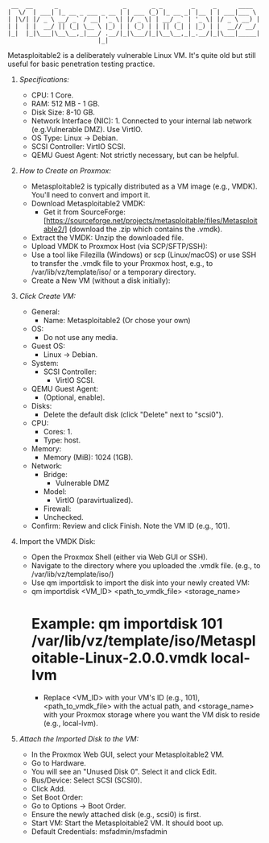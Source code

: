 ````
 __  __      _                  _       _ _        _     _      ____   
|  \/  | ___| |_ __ _ ___ _ __ | | ___ (_) |_ __ _| |__ | | ___|___ \  
| |\/| |/ _ \ __/ _` / __| '_ \| |/ _ \| | __/ _` | '_ \| |/ _ \ __) | 
| |  | |  __/ || (_| \__ \ |_) | | (_) | | || (_| | |_) | |  __// __/  
|_|  |_|\___|\__\__,_|___/ .__/|_|\___/|_|\__\__,_|_.__/|_|\___|_____| 
                         |_|                                           
````
Metasploitable2 is a deliberately vulnerable Linux VM. It's quite old but still useful for basic penetration testing practice.

1. *Specifications:*
    - CPU: 1 Core.
    - RAM: 512 MB - 1 GB.
    - Disk Size: 8-10 GB.
    - Network Interface (NIC): 1. Connected to your internal lab network (e.g.Vulnerable DMZ). Use VirtIO.
    - OS Type: Linux -> Debian.
    - SCSI Controller: VirtIO SCSI.
    - QEMU Guest Agent: Not strictly necessary, but can be helpful.

2. *How to Create on Proxmox:*
    -  Metasploitable2 is typically distributed as a VM image (e.g., VMDK). You'll need to convert and import it.
    - Download Metasploitable2 VMDK: 
        - Get it from SourceForge: [https://sourceforge.net/projects/metasploitable/files/Metasploitable2/] (download the .zip which contains the .vmdk).
    - Extract the VMDK: Unzip the downloaded file.
    - Upload VMDK to Proxmox Host (via SCP/SFTP/SSH):
    - Use a tool like Filezilla (Windows) or scp (Linux/macOS) or use SSH to transfer the .vmdk file to your Proxmox host, e.g., to /var/lib/vz/template/iso/ or a temporary directory.
    - Create a New VM (without a disk initially):

3. *Click Create VM:*
    - General:
        - Name: Metasploitable2 (Or chose your own)
    - OS:
        - Do not use any media.
    - Guest OS: 
        - Linux -> Debian.
    - System:
        - SCSI Controller: 
            - VirtIO SCSI.
    - QEMU Guest Agent: 
        - (Optional, enable).
    - Disks: 
        - Delete the default disk (click "Delete" next to "scsi0").
    - CPU:
        - Cores: 1.
        - Type: host.
    - Memory:
        - Memory (MiB): 1024 (1GB).
    - Network:
        - Bridge: 
            - Vulnerable DMZ
        - Model: 
            - VirtIO (paravirtualized).
        - Firewall: 
        -   Unchecked.
    - Confirm: Review and click Finish. Note the VM ID (e.g., 101).

4. Import the VMDK Disk:
    - Open the Proxmox Shell (either via Web GUI or SSH).
    - Navigate to the directory where you uploaded the .vmdk file. (e.g., to /var/lib/vz/template/iso/)
    - Use qm importdisk to import the disk into your newly created VM:
    - qm importdisk <VM_ID> <path_to_vmdk_file> <storage_name>
        # Example: qm importdisk 101 /var/lib/vz/template/iso/Metasploitable-Linux-2.0.0.vmdk local-lvm
        - Replace <VM_ID> with your VM's ID (e.g., 101), <path_to_vmdk_file> with the actual path, and <storage_name> with your Proxmox storage where you want the VM disk to reside (e.g., local-lvm).
    

5. *Attach the Imported Disk to the VM:*
    - In the Proxmox Web GUI, select your Metasploitable2 VM.
    - Go to Hardware.
    - You will see an "Unused Disk 0". Select it and click Edit.
    - Bus/Device: Select SCSI (SCSI0).
    - Click Add.
    - Set Boot Order:
    - Go to Options -> Boot Order.
    - Ensure the newly attached disk (e.g., scsi0) is first.
    - Start VM: Start the Metasploitable2 VM. It should boot up.
    - Default Credentials: msfadmin/msfadmin